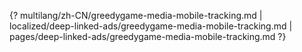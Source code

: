 {? multilang/zh-CN/greedygame-media-mobile-tracking.md | localized/deep-linked-ads/greedygame-media-mobile-tracking.md | pages/deep-linked-ads/greedygame-media-mobile-tracking.md ?}
